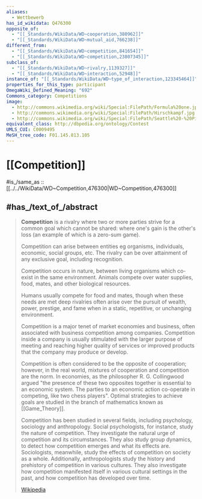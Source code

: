 ```yaml
---
aliases:
  - Wettbewerb
has_id_wikidata: Q476300
opposite_of:
  - "[[_Standards/WikiData/WD~cooperation,380962]]"
  - "[[_Standards/WikiData/WD~mutual_aid,766238]]"
different_from:
  - "[[_Standards/WikiData/WD~competition,841654]]"
  - "[[_Standards/WikiData/WD~competition,23807345]]"
subclass_of:
  - "[[_Standards/WikiData/WD~rivalry,1139327]]"
  - "[[_Standards/WikiData/WD~interaction,52948]]"
instance_of: "[[_Standards/WikiData/WD~type_of_interaction,123345464]]"
properties_for_this_type: participant
OmegaWiki_Defined_Meaning: "692"
Commons_category: Competitions
image:
  - http://commons.wikimedia.org/wiki/Special:FilePath/Formula%20one.jpg
  - http://commons.wikimedia.org/wiki/Special:FilePath/Hirschkampf.jpg
  - http://commons.wikimedia.org/wiki/Special:FilePath/Seattle%20-%20Pie-eating%20contest%202003.jpg
equivalent_class: http://dbpedia.org/ontology/Contest
UMLS_CUI: C0009495
MeSH_tree_code: F01.145.813.105
---
```


# [[Competition]] 

#is_/same_as :: [[../../WikiData/WD~Competition,476300|WD~Competition,476300]] 

## #has_/text_of_/abstract 

> **Competition** is a rivalry where two or more parties strive 
> for a common goal which cannot be shared: where one's gain is the other's loss 
> (an example of which is a zero-sum game). 
>
> Competition can arise between entities eg organisms, individuals, economic, social groups, etc. 
> The rivalry can be over attainment of any exclusive goal, including recognition.
>
> Competition occurs in nature, between living 
> organisms which co-exist in the same environment. 
> Animals compete over water supplies, food, mates, and other biological resources. 
>
> Humans usually compete for food and mates, though when these needs are met 
> deep rivalries often arise over the pursuit of wealth, power, prestige, and fame 
> when in a static, repetitive, or unchanging environment. 
> 
> Competition is a major tenet of market economies and business, 
> often associated with business competition among companies.
> Competition inside a company is usually stimulated with the larger purpose of meeting 
> and reaching higher quality of services or improved products that the company may produce or develop.
>
> Competition is often considered to be the opposite of cooperation; 
> however, in the real world, mixtures of cooperation and competition are the norm. 
> In economies, as the philosopher R. G. Collingwood argued 
> "the presence of these two opposites together is essential to an economic system. 
> The parties to an economic action co-operate in competing, like two chess players". 
> Optimal strategies to achieve goals are studied in the branch of 
> mathematics known as [[Game_Theory]].
>
> Competition has been studied in several fields, including psychology, sociology and anthropology. 
> Social psychologists, for instance, study the nature of competition. 
> They investigate the natural urge of competition and its circumstances. 
> They also study group dynamics, to detect how competition emerges and what its effects are. 
> Sociologists, meanwhile, study the effects of competition on society as a whole. 
> Additionally, anthropologists study the history and prehistory of competition in various cultures. 
> They also investigate how competition manifested itself in various cultural settings in the past, 
> and how competition has developed over time.
>
> [Wikipedia](https://en.wikipedia.org/wiki/Competition) 


